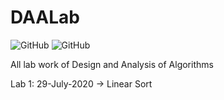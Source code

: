 # DAALab
![GitHub](https://img.shields.io/badge/License-MIT-Green.svg)
![GitHub](https://img.shields.io/badge/Language-Java-yellowgreen.svg)

All lab work of Design and Analysis of Algorithms

Lab 1: 29-July-2020 -> Linear Sort
